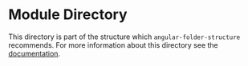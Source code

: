 Module Directory
================

This directory is part of the structure which `angular-folder-structure`
recommends.  For more information about this directory see the
[documentation](https://angular-folder-structure.readthedocs.io/en/latest/module.html).

